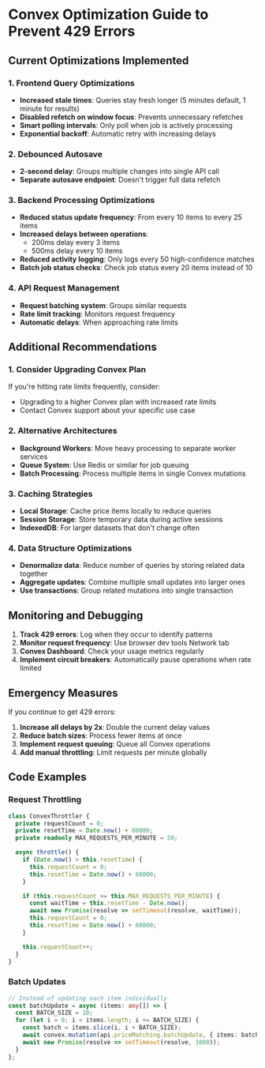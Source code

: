 # Convex Optimization Guide to Prevent 429 Errors

## Current Optimizations Implemented

### 1. Frontend Query Optimizations
- **Increased stale times**: Queries stay fresh longer (5 minutes default, 1 minute for results)
- **Disabled refetch on window focus**: Prevents unnecessary refetches
- **Smart polling intervals**: Only poll when job is actively processing
- **Exponential backoff**: Automatic retry with increasing delays

### 2. Debounced Autosave
- **2-second delay**: Groups multiple changes into single API call
- **Separate autosave endpoint**: Doesn't trigger full data refetch

### 3. Backend Processing Optimizations
- **Reduced status update frequency**: From every 10 items to every 25 items
- **Increased delays between operations**:
  - 200ms delay every 3 items
  - 500ms delay every 10 items
- **Reduced activity logging**: Only logs every 50 high-confidence matches
- **Batch job status checks**: Check job status every 20 items instead of 10

### 4. API Request Management
- **Request batching system**: Groups similar requests
- **Rate limit tracking**: Monitors request frequency
- **Automatic delays**: When approaching rate limits

## Additional Recommendations

### 1. Consider Upgrading Convex Plan
If you're hitting rate limits frequently, consider:
- Upgrading to a higher Convex plan with increased rate limits
- Contact Convex support about your specific use case

### 2. Alternative Architectures
- **Background Workers**: Move heavy processing to separate worker services
- **Queue System**: Use Redis or similar for job queuing
- **Batch Processing**: Process multiple items in single Convex mutations

### 3. Caching Strategies
- **Local Storage**: Cache price items locally to reduce queries
- **Session Storage**: Store temporary data during active sessions
- **IndexedDB**: For larger datasets that don't change often

### 4. Data Structure Optimizations
- **Denormalize data**: Reduce number of queries by storing related data together
- **Aggregate updates**: Combine multiple small updates into larger ones
- **Use transactions**: Group related mutations into single transaction

## Monitoring and Debugging

1. **Track 429 errors**: Log when they occur to identify patterns
2. **Monitor request frequency**: Use browser dev tools Network tab
3. **Convex Dashboard**: Check your usage metrics regularly
4. **Implement circuit breakers**: Automatically pause operations when rate limited

## Emergency Measures

If you continue to get 429 errors:

1. **Increase all delays by 2x**: Double the current delay values
2. **Reduce batch sizes**: Process fewer items at once
3. **Implement request queuing**: Queue all Convex operations
4. **Add manual throttling**: Limit requests per minute globally

## Code Examples

### Request Throttling
```typescript
class ConvexThrottler {
  private requestCount = 0;
  private resetTime = Date.now() + 60000;
  private readonly MAX_REQUESTS_PER_MINUTE = 50;

  async throttle() {
    if (Date.now() > this.resetTime) {
      this.requestCount = 0;
      this.resetTime = Date.now() + 60000;
    }

    if (this.requestCount >= this.MAX_REQUESTS_PER_MINUTE) {
      const waitTime = this.resetTime - Date.now();
      await new Promise(resolve => setTimeout(resolve, waitTime));
      this.requestCount = 0;
      this.resetTime = Date.now() + 60000;
    }

    this.requestCount++;
  }
}
```

### Batch Updates
```typescript
// Instead of updating each item individually
const batchUpdate = async (items: any[]) => {
  const BATCH_SIZE = 10;
  for (let i = 0; i < items.length; i += BATCH_SIZE) {
    const batch = items.slice(i, i + BATCH_SIZE);
    await convex.mutation(api.priceMatching.batchUpdate, { items: batch });
    await new Promise(resolve => setTimeout(resolve, 1000));
  }
};
```